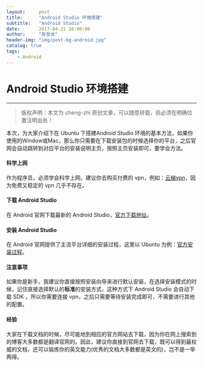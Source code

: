 ```yaml
---
layout:     post
title:      "Android Studio 环境搭建"
subtitle:   "Android Studio"
date:       2017-04-21 16:00:00
author:     "陈登龙"
header-img: "img/post-bg-android.jpg"
catalog: true
tags:
    - Android
---
```


# Android Studio 环境搭建
***
> 版权声明：本文为 cheng-zhi 原创文章，可以随意转载，但必须在明确位置注明出处！

本次，为大家介绍下在 Ubuntu 下搭建Android Studio 环境的基本方法，如果你使用的Window或Mac，那么你只需要在下载安装包的时候选择你的平台，之后官网会自动跳转到对应平台的安装说明主页，按照主页安装即可，要学会方法。

#### 科学上网
作为程序员，必须学会科学上网，建议你去购买付费的 vpn，例如：[云梯vpn](https://www.yuntiarea.com/?r=a9b90a505050781a)，因为免费又稳定的 vpn 几乎不存在。

#### 下载 Android Studio
在 Android 官网下载最新的 Android Studio，[官方下载地址](https://developer.android.com/studio/index.html)。

#### 安装 Android Studio
在 Android 官网提供了主流平台详细的安装过程，这里以 Ubuntu 为例：[官方安装过程](https://developer.android.com/studio/install.html)。

#### 注意事项
如果你是新手，我建议你直接按照安装向导来进行默认安装，在选择安装模式的时候，记住直接选择默认的**标准**的安装方式，这种方式下 Android Studio 会自动下载 SDK ，所以你需要连接 vpn，之后只需要等待安装完成即可，不需要进行其他的配置。

#### 经验
大家在下载文档的时候，尽可能地到相应的官方网站去下载，因为你在网上搜索到的博客大多数都是翻译官网的。因此，建议你直接到官网去下载，既可以得到最权威的文档，还可以锻炼你的英文能力(优秀的文档大多数都是英文的)，岂不是一举两得。